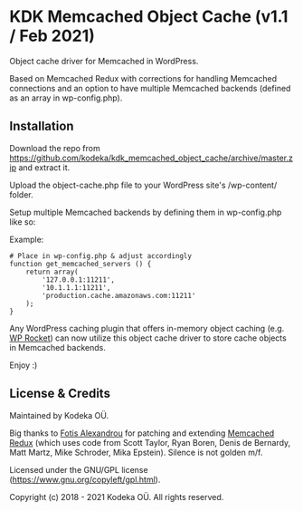 # KDK Memcached Object Cache (v1.1 / Feb 2021)
Object cache driver for Memcached in WordPress.

Based on Memcached Redux with corrections for handling Memcached connections and an option to have multiple Memcached backends (defined as an array in wp-config.php).


## Installation

Download the repo from https://github.com/kodeka/kdk_memcached_object_cache/archive/master.zip and extract it.

Upload the object-cache.php file to your WordPress site's /wp-content/ folder.

Setup multiple Memcached backends by defining them in wp-config.php like so:

Example:
```
# Place in wp-config.php & adjust accordingly
function get_memcached_servers () {
    return array(
        '127.0.0.1:11211',
        '10.1.1.1:11211',
        'production.cache.amazonaws.com:11211'
    );
}
```

Any WordPress caching plugin that offers in-memory object caching (e.g. [WP Rocket](https://wp-rocket.me/)) can now utilize this object cache driver to store cache objects in Memcached backends.

Enjoy :)


## License & Credits

Maintained by Kodeka OÜ.

Big thanks to [Fotis Alexandrou](https://github.com/falexandrou) for patching and extending [Memcached Redux](https://wordpress.org/plugins/memcached-redux/) (which uses code from Scott Taylor, Ryan Boren, Denis de Bernardy, Matt Martz, Mike Schroder, Mika Epstein). Silence is not golden m/f.

Licensed under the GNU/GPL license (https://www.gnu.org/copyleft/gpl.html).

Copyright (c) 2018 - 2021 Kodeka OÜ. All rights reserved.
